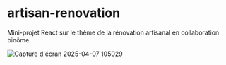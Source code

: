 # artisan-renovation

Mini-projet React sur le thème de la rénovation artisanal en collaboration binôme.

![Capture d'écran 2025-04-07 105029](https://github.com/user-attachments/assets/d4846988-875d-4d70-8c80-d86c3b50666f)
